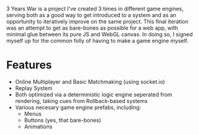 3 Years War is a project I've created 3 times in different game engines, serving both as a 
good way to get introduced to a system and as an opportunity to iteratively improve on the same project.
This final iteration was an attempt to get as bare-bones as possible for a web app, with minimal glue between its
pure JS and WebGL canvas. In doing so, I signed myself up for the common folly of having to make a game engine myself.


# Features 

- Online Multiplayer and Basic Matchmaking (using socket.io)
- Replay System
- Both optimized via a deterministic logic engine seperated from rendering, taking cues from Rollback-based systems
- Various necesary game engine prefabs, including:
    - Menus
    - Buttons (yes, that bare-bones)
    - Animations
